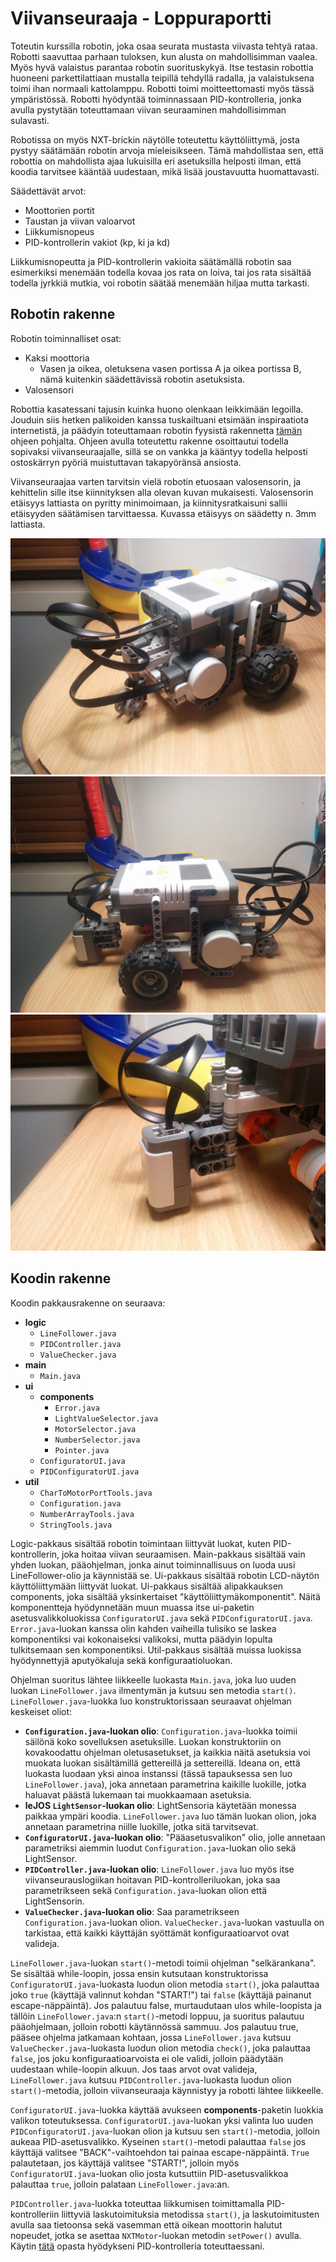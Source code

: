 # Viivanseuraaja - Loppuraportti

Toteutin kurssilla robotin, joka osaa seurata mustasta viivasta tehtyä rataa. Robotti saavuttaa parhaan tuloksen, kun alusta on mahdollisimman vaalea. Myös hyvä valaistus parantaa robotin suorituskykyä. Itse testasin robottia huoneeni parkettilattiaan mustalla teipillä tehdyllä radalla, ja valaistuksena toimi ihan normaali kattolamppu. Robotti toimi moitteettomasti myös tässä ympäristössä. Robotti hyödyntää toiminnassaan PID-kontrolleria, jonka avulla pystytään toteuttamaan viivan seuraaminen mahdollisimman sulavasti. 

Robotissa on myös NXT-brickin näytölle toteutettu käyttöliittymä, josta pystyy säätämään robotin arvoja mieleisikseen. Tämä mahdollistaa sen, että robottia on mahdollista ajaa lukuisilla eri asetuksilla helposti ilman, että koodia tarvitsee kääntää uudestaan, mikä lisää joustavuutta huomattavasti. 

Säädettävät arvot:
* Moottorien portit
* Taustan ja viivan valoarvot
* Liikkumisnopeus
* PID-kontrollerin vakiot (kp, ki ja kd)

Liikkumisnopeutta ja PID-kontrollerin vakioita säätämällä robotin saa esimerkiksi menemään todella kovaa jos rata on loiva, tai jos rata sisältää todella jyrkkiä mutkia, voi robotin säätää menemään hiljaa mutta tarkasti.

## Robotin rakenne

Robotin toiminnalliset osat:
* Kaksi moottoria
    - Vasen ja oikea, oletuksena vasen portissa A ja oikea portissa B, nämä kuitenkin säädettävissä robotin asetuksista.
* Valosensori

Robottia kasatessani tajusin kuinka huono olenkaan leikkimään legoilla. Jouduin siis hetken palikoiden kanssa tuskailtuani etsimään inspiraatiota internetistä, ja päädyin toteuttamaan robotin fyysistä rakennetta [tämän](http://www.nxtprograms.com/castor_bot/index.html) ohjeen pohjalta. Ohjeen avulla toteutettu rakenne osoittautui todella sopivaksi viivanseuraajalle, sillä se on vankka ja kääntyy todella helposti ostoskärryn pyöriä muistuttavan takapyöränsä ansiosta.

Viivanseuraajaa varten tarvitsin vielä robotin etuosaan valosensorin, ja kehittelin sille itse kiinnityksen alla olevan kuvan mukaisesti. Valosensorin etäisyys lattiasta on pyritty minimoimaan, ja kiinnitysratkaisuni sallii etäisyyden säätämisen tarvittaessa. Kuvassa etäisyys on säädetty n. 3mm lattiasta.

![](https://raw.githubusercontent.com/TheDuckFIN/massive-ironman/master/pictures/robotv2.jpg)
![](https://raw.githubusercontent.com/TheDuckFIN/massive-ironman/master/pictures/robotv2_2.jpg)
![](https://raw.githubusercontent.com/TheDuckFIN/massive-ironman/master/pictures/valosensori.jpg)

## Koodin rakenne

Koodin pakkausrakenne on seuraava:

* **logic**
    - `LineFollower.java`
    - `PIDController.java`
    - `ValueChecker.java`
* **main**
    - `Main.java`
* **ui**
    - **components**
        + `Error.java`
        + `LightValueSelector.java`
        + `MotorSelector.java`
        + `NumberSelector.java`
        + `Pointer.java`
    - `ConfiguratorUI.java`
    - `PIDConfiguratorUI.java`
* **util**
    - `CharToMotorPortTools.java`
    - `Configuration.java`
    - `NumberArrayTools.java`
    - `StringTools.java`

Logic-pakkaus sisältää robotin toimintaan liittyvät luokat, kuten PID-kontrollerin, joka hoitaa viivan seuraamisen. Main-pakkaus sisältää vain yhden luokan, pääohjelman, jonka ainut toiminnallisuus on luoda uusi LineFollower-olio ja käynnistää se. Ui-pakkaus sisältää robotin LCD-näytön käyttöliittymään liittyvät luokat. Ui-pakkaus sisältää alipakkauksen components, joka sisältää yksinkertaiset "käyttöliittymäkomponentit". Näitä komponentteja hyödynnetään muun muassa itse ui-paketin asetusvalikkoluokissa `ConfiguratorUI.java` sekä `PIDConfiguratorUI.java`. `Error.java`-luokan kanssa olin kahden vaiheilla tulisiko se laskea komponentiksi vai kokonaiseksi valikoksi, mutta päädyin lopulta tulkitsemaan sen komponentiksi. Util-pakkaus sisältää muissa luokissa hyödynnettyjä aputyökaluja sekä konfiguraatioluokan.

Ohjelman suoritus lähtee liikkeelle luokasta `Main.java`, joka luo uuden luokan `LineFollower.java` ilmentymän ja kutsuu sen metodia `start()`. `LineFollower.java`-luokka luo konstruktorissaan seuraavat ohjelman keskeiset oliot:

* **`Configuration.java`-luokan olio**: `Configuration.java`-luokka toimii säilönä koko sovelluksen asetuksille. Luokan konstruktoriin on kovakoodattu ohjelman oletusasetukset, ja kaikkia näitä asetuksia voi muokata luokan sisältämillä gettereillä ja settereillä. Ideana on, että luokasta luodaan yksi ainoa instanssi (tässä tapauksessa sen luo `LineFollower.java`), joka annetaan parametrina kaikille luokille, jotka haluavat päästä lukemaan tai muokkaamaan asetuksia.
* **leJOS `LightSensor`-luokan olio**: LightSensoria käytetään monessa paikkaa ympäri koodia. `LineFollower.java` luo tämän luokan olion, joka annetaan parametrina niille luokille, jotka sitä tarvitsevat.
* **`ConfiguratorUI.java`-luokan olio**: "Pääasetusvalikon" olio, jolle annetaan parametriksi aiemmin luodut `Configuration.java`-luokan olio sekä LightSensor. 
* **`PIDController.java`-luokan olio**: `LineFollower.java` luo myös itse viivanseurauslogiikan hoitavan PID-kontrolleriluokan, joka saa parametrikseen sekä `Configuration.java`-luokan olion että LightSensorin.
* **`ValueChecker.java`-luokan olio**: Saa parametrikseen `Configuration.java`-luokan olion. `ValueChecker.java`-luokan vastuulla on tarkistaa, että kaikki käyttäjän syöttämät konfiguraatioarvot ovat valideja.

`LineFollower.java`-luokan `start()`-metodi toimii ohjelman "selkärankana". Se sisältää while-loopin, jossa ensin kutsutaan konstruktorissa `ConfiguratorUI.java`-luokasta luodun olion metodia `start()`, joka palauttaa joko `true` (käyttäjä valinnut kohdan "START!") tai `false` (käyttäjä painanut escape-näppäintä). Jos palautuu false, murtaudutaan ulos while-loopista ja tällöin `LineFollower.java`:n `start()`-metodi loppuu, ja suoritus palautuu pääohjelmaan, jolloin robotti käytännössä sammuu. Jos palautuu true, pääsee ohjelma jatkamaan kohtaan, jossa `LineFollower.java` kutsuu `ValueChecker.java`-luokasta luodun olion metodia `check()`, joka palauttaa `false`, jos joku konfiguraatioarvoista ei ole validi, jolloin päädytään uudestaan while-loopin alkuun. Jos taas arvot ovat valideja, `LineFollower.java` kutsuu `PIDController.java`-luokasta luodun olion `start()`-metodia, jolloin viivanseuraaja käynnistyy ja robotti lähtee liikkeelle.

`ConfiguratorUI.java`-luokka käyttää avukseen **components**-paketin luokkia valikon toteutuksessa. `ConfiguratorUI.java`-luokan yksi valinta luo uuden `PIDConfiguratorUI.java`-luokan olion ja kutsuu sen `start()`-metodia, jolloin aukeaa PID-asetusvalikko. Kyseinen `start()`-metodi palauttaa `false` jos käyttäjä valitsee "BACK"-vaihtoehdon tai painaa escape-näppäintä. `True` palautetaan, jos käyttäjä valitsee "START!", jolloin myös `ConfiguratorUI.java`-luokan olio josta kutsuttiin PID-asetusvalikkoa palauttaa `true`, jolloin palataan `LineFollower.java`:an.

`PIDController.java`-luokka toteuttaa liikkumisen toimittamalla PID-kontrolleriin liittyviä laskutoimituksia metodissa `start()`, ja laskutoimitusten avulla saa tietoonsa sekä vasemman että oikean moottorin halutut nopeudet, jotka se asettaa `NXTMotor`-luokan metodin `setPower()` avulla. Käytin [tätä](http://www.inpharmix.com/jps/PID_Controller_For_Lego_Mindstorms_Robots.html) opasta hyödykseni PID-kontrolleria toteuttaessani.